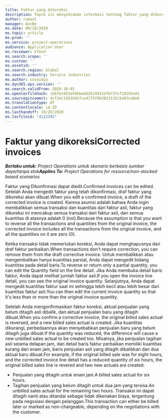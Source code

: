 ```yaml
---
title: Faktur yang dikoreksi
description: Topik ini menyediakan informasi tentang faktur yang dikoreksi.
author: rumant
manager: AnnBe
ms.date: 09/18/2020
ms.topic: article
ms.prod: ''
ms.service: project-operations
audience: Application User
ms.reviewer: kfend
ms.search.scope: ''
ms.custom: ''
ms.assetid: ''
ms.search.region: Global
ms.search.industry: Service industries
ms.author: suvaidya
ms.dyn365.ops.version: ''
ms.search.validFrom: 2020-10-01
ms.openlocfilehash: 1ebfec053a59bbadd261d4333f6737cf16292e81
ms.sourcegitcommit: 4cf1dc1561b92fca4175f0b3813133c5e63ce8e6
ms.translationtype: HT
ms.contentlocale: id-ID
ms.lasthandoff: 10/28/2020
ms.locfileid: "4122392"
---
```

# <a name="corrected-invoices"></a><span data-ttu-id="7f5e2-103">Faktur yang dikoreksi</span><span class="sxs-lookup"><span data-stu-id="7f5e2-103">Corrected invoices</span></span>

<span data-ttu-id="7f5e2-104">_**Berlaku untuk:** Project Operations untuk skenario berbasis sumber daya/tanpa stok_</span><span class="sxs-lookup"><span data-stu-id="7f5e2-104">_**Applies To:** Project Operations for resource/non-stocked based scenarios_</span></span>

<span data-ttu-id="7f5e2-105">Faktur yang Dikonfirmasi dapat diedit.</span><span class="sxs-lookup"><span data-stu-id="7f5e2-105">Confirmed invoices can be edited.</span></span> <span data-ttu-id="7f5e2-106">Setelah Anda mengedit faktur yang telah dikonfirmasi, draf faktur yang dikoreksi akan dibuat.</span><span class="sxs-lookup"><span data-stu-id="7f5e2-106">When you edit a confirmed invoice, a draft of the corrected invoice is created.</span></span> <span data-ttu-id="7f5e2-107">Karena asumsi adalah bahwa Anda ingin membalikkan semua transaksi dan kuantitas dari faktur asli, faktur yang dikoreksi ini mencakup semua transaksi dari faktur asli, dan semua kuantitas di atasnya adalah 0 (nol).</span><span class="sxs-lookup"><span data-stu-id="7f5e2-107">Because the assumption is that you want to reverse all the transactions and quantities from the original invoice, the corrected invoice includes all the transactions from the original invoice, and all the quantities on it are zero (0).</span></span>

<span data-ttu-id="7f5e2-108">Ketika transaksi tidak memerlukan koreksi, Anda dapat menghapusnya dari draf faktur perbaikan.</span><span class="sxs-lookup"><span data-stu-id="7f5e2-108">When transactions don't require correction, you can remove them from the draft corrective invoice.</span></span> <span data-ttu-id="7f5e2-109">Untuk membalikkan atau mengembalikan hanya kuantitas parsial, Anda dapat mengedit bidang kuantitas pada detail baris.</span><span class="sxs-lookup"><span data-stu-id="7f5e2-109">To reverse or return only a partial quantity, you can edit the Quantity field on the line detail.</span></span> <span data-ttu-id="7f5e2-110">Jika Anda membuka detail baris faktur, Anda dapat melihat jumlah faktur asli.</span><span class="sxs-lookup"><span data-stu-id="7f5e2-110">If you open the invoice line detail, you can see the original invoice quantity.</span></span> <span data-ttu-id="7f5e2-111">Selanjutnya, Anda dapat mengedit kuantitas faktur saat ini sehingga lebih kecil atau lebih besar dari kuantitas faktur asli.</span><span class="sxs-lookup"><span data-stu-id="7f5e2-111">You can then edit the current invoice quantity so that it's less than or more than the original invoice quantity.</span></span>

<span data-ttu-id="7f5e2-112">Setelah Anda mengonfirmasikan faktur koreksi, aktual penjualan yang belum ditagih asli dibalik, dan aktual penjualan baru yang ditagih dibuat.</span><span class="sxs-lookup"><span data-stu-id="7f5e2-112">When you confirm a corrective invoice, the original billed sales actual is reversed, and a new billed sales actual is created.</span></span> <span data-ttu-id="7f5e2-113">Jika kuantitas dikurangi, perbedaannya akan menyebabkan penjualan baru yang belum ditagih juga dibuat.</span><span class="sxs-lookup"><span data-stu-id="7f5e2-113">If the quantity was reduced, the difference will cause a new unbilled sales actual to be created too.</span></span> <span data-ttu-id="7f5e2-114">Misalnya, jika penjualan tagihan asli selama delapan jam, dan detail baris faktur perbaikan memiliki kuantitas kurang dari enam jam, baris penjualan asli yang ditagih dibalikkan dan dua aktual baru dibuat:</span><span class="sxs-lookup"><span data-stu-id="7f5e2-114">For example, if the original billed sale was for eight hours, and the corrected invoice line detail has a reduced quantity of six hours, the original billed sales line is revered and two new actuals are created:</span></span>

- <span data-ttu-id="7f5e2-115">Penjualan yang ditagih untuk enam jam.</span><span class="sxs-lookup"><span data-stu-id="7f5e2-115">A billed sales actual for six hours.</span></span>
- <span data-ttu-id="7f5e2-116">Tagihan penjualan yang belum ditagih untuk dua jam yang tersisa.</span><span class="sxs-lookup"><span data-stu-id="7f5e2-116">An unbilled sales actual for the remaining two hours.</span></span> <span data-ttu-id="7f5e2-117">Transaksi ini dapat ditagih nanti atau ditandai sebagai tidak dikenakan biaya, tergantung pada negosiasi dengan pelanggan.</span><span class="sxs-lookup"><span data-stu-id="7f5e2-117">This transaction can either be billed later or marked as non-chargeable, depending on the negotiations with the customer.</span></span>
